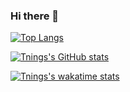 ### Hi there 👋

[![Top Langs](https://github-readme-stats.vercel.app/api/top-langs/?username=Tnings&theme=material-palenight)](https://github.com/anuraghazra/github-readme-stats)

[![Tnings's GitHub stats](https://github-readme-stats.vercel.app/api?username=Tnings&count_private=true&theme=material-palenight)](https://github.com/anuraghazra/github-readme-stats)

[![Tnings's wakatime stats](https://github-readme-stats.vercel.app/api/wakatime?username=697420a3-679d-49b6-9b4c-76683f51ea5b&layout=compact)](https://github.com/anuraghazra/github-readme-stats)



<!--
**Tnings/Tnings** is a ✨ _special_ ✨ repository because its `README.md` (this file) appears on your GitHub profile.

Here are some ideas to get you started:

- 🔭 I’m currently working on ...
- 🌱 I’m currently learning ...
- 👯 I’m looking to collaborate on ...
- 🤔 I’m looking for help with ...
- 💬 Ask me about ...
- 📫 How to reach me: ...
- 😄 Pronouns: ...
- ⚡ Fun fact: ...
-->
